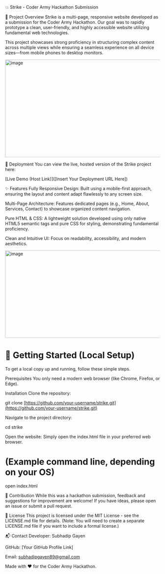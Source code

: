 💥 Strike - Coder Army Hackathon Submission
<!--
A strong README starts with a clear title, a brief description,
and visual cues like badges.
-->

🎯 Project Overview
Strike is a multi-page, responsive website developed as a submission for the Coder Army Hackathon. Our goal was to rapidly prototype a clean, user-friendly, and highly accessible website utilizing fundamental web technologies.

This project showcases strong proficiency in structuring complex content across multiple views while ensuring a seamless experience on all device sizes—from mobile phones to desktop monitors.

<img width="683" height="317" alt="image" src="https://github.com/user-attachments/assets/accced07-cef2-4715-bba9-a06597a6c211" />


🔗 Deployment
You can view the live, hosted version of the Strike project here:

[Live Demo (Host Link)]([Insert Your Deployment URL Here])

✨ Features
Fully Responsive Design: Built using a mobile-first approach, ensuring the layout and content adapt flawlessly to any screen size.

Multi-Page Architecture: Features dedicated pages (e.g., Home, About, Services, Contact) to showcase organized content navigation.

Pure HTML & CSS: A lightweight solution developed using only native HTML5 semantic tags and pure CSS for styling, demonstrating fundamental proficiency.

Clean and Intuitive UI: Focus on readability, accessibility, and modern aesthetics.

<img width="676" height="284" alt="image" src="https://github.com/user-attachments/assets/29f3d86a-6f8d-4845-b126-18e3ba159977" />

# 🚀 Getting Started (Local Setup)
To get a local copy up and running, follow these simple steps.

Prerequisites
You only need a modern web browser (like Chrome, Firefox, or Edge).

Installation
Clone the repository:

git clone [https://github.com/your-username/strike.git](https://github.com/your-username/strike.git)

Navigate to the project directory:

cd strike

Open the website:
Simply open the index.html file in your preferred web browser.

# (Example command line, depending on your OS)
open index.html

🤝 Contribution
While this was a hackathon submission, feedback and suggestions for improvement are welcome! If you have ideas, please open an issue or submit a pull request.

📄 License
This project is licensed under the MIT License - see the LICENSE.md file for details.
(Note: You will need to create a separate LICENSE.md file if you want to include a formal license.)

📬 Contact
Developer: Subhadip Gayen

GitHub: [Your GitHub Profile Link]

Email: subhadipgayen89@gmail.com

Made with ❤️ for the Coder Army Hackathon.
